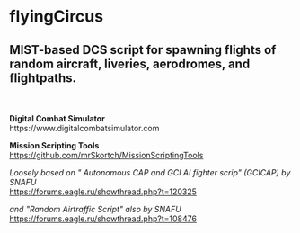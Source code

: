 # flyingCircus

<h2>MIST-based DCS script for spawning flights of random aircraft, liveries, aerodromes, and flightpaths.</h2>
<br>
<br>
<b>Digital Combat Simulator</b>
<br>https://www.digitalcombatsimulator.com

<b>Mission Scripting Tools</b>
<br>https://github.com/mrSkortch/MissionScriptingTools

<i>Loosely based on " Autonomous CAP and GCI AI fighter scrip" (GCICAP) by SNAFU</i>
<br>https://forums.eagle.ru/showthread.php?t=120325

<i>and "Random Airtraffic Script" also by SNAFU</i>
<br>https://forums.eagle.ru/showthread.php?t=108476
